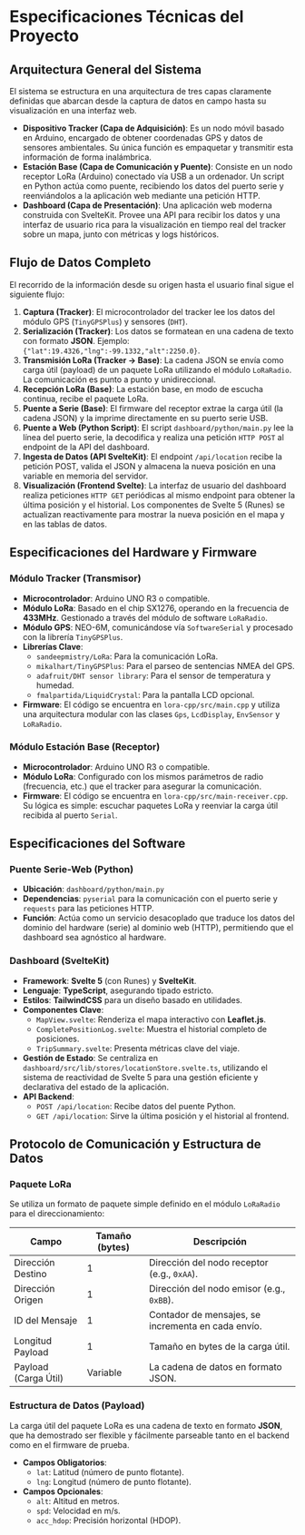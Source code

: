 # Especificaciones Técnicas del Proyecto

## Arquitectura General del Sistema

El sistema se estructura en una arquitectura de tres capas claramente definidas que abarcan desde la captura de datos en campo hasta su visualización en una interfaz web.

*   **Dispositivo Tracker (Capa de Adquisición)**: Es un nodo móvil basado en Arduino, encargado de obtener coordenadas GPS y datos de sensores ambientales. Su única función es empaquetar y transmitir esta información de forma inalámbrica.
*   **Estación Base (Capa de Comunicación y Puente)**: Consiste en un nodo receptor LoRa (Arduino) conectado vía USB a un ordenador. Un script en Python actúa como puente, recibiendo los datos del puerto serie y reenviándolos a la aplicación web mediante una petición HTTP.
*   **Dashboard (Capa de Presentación)**: Una aplicación web moderna construida con SvelteKit. Provee una API para recibir los datos y una interfaz de usuario rica para la visualización en tiempo real del tracker sobre un mapa, junto con métricas y logs históricos.

## Flujo de Datos Completo

El recorrido de la información desde su origen hasta el usuario final sigue el siguiente flujo:

1.  **Captura (Tracker)**: El microcontrolador del tracker lee los datos del módulo GPS (`TinyGPSPlus`) y sensores (`DHT`).
2.  **Serialización (Tracker)**: Los datos se formatean en una cadena de texto con formato **JSON**. Ejemplo: `{"lat":19.4326,"lng":-99.1332,"alt":2250.0}`.
3.  **Transmisión LoRa (Tracker -> Base)**: La cadena JSON se envía como carga útil (payload) de un paquete LoRa utilizando el módulo `LoRaRadio`. La comunicación es punto a punto y unidireccional.
4.  **Recepción LoRa (Base)**: La estación base, en modo de escucha continua, recibe el paquete LoRa.
5.  **Puente a Serie (Base)**: El firmware del receptor extrae la carga útil (la cadena JSON) y la imprime directamente en su puerto serie USB.
6.  **Puente a Web (Python Script)**: El script `dashboard/python/main.py` lee la línea del puerto serie, la decodifica y realiza una petición `HTTP POST` al endpoint de la API del dashboard.
7.  **Ingesta de Datos (API SvelteKit)**: El endpoint `/api/location` recibe la petición POST, valida el JSON y almacena la nueva posición en una variable en memoria del servidor.
8.  **Visualización (Frontend Svelte)**: La interfaz de usuario del dashboard realiza peticiones `HTTP GET` periódicas al mismo endpoint para obtener la última posición y el historial. Los componentes de Svelte 5 (Runes) se actualizan reactivamente para mostrar la nueva posición en el mapa y en las tablas de datos.

## Especificaciones del Hardware y Firmware

### Módulo Tracker (Transmisor)

*   **Microcontrolador**: Arduino UNO R3 o compatible.
*   **Módulo LoRa**: Basado en el chip SX1276, operando en la frecuencia de **433MHz**. Gestionado a través del módulo de software `LoRaRadio`.
*   **Módulo GPS**: NEO-6M, comunicándose vía `SoftwareSerial` y procesado con la librería `TinyGPSPlus`.
*   **Librerías Clave**:
    *   `sandeepmistry/LoRa`: Para la comunicación LoRa.
    *   `mikalhart/TinyGPSPlus`: Para el parseo de sentencias NMEA del GPS.
    *   `adafruit/DHT sensor library`: Para el sensor de temperatura y humedad.
    *   `fmalpartida/LiquidCrystal`: Para la pantalla LCD opcional.
*   **Firmware**: El código se encuentra en `lora-cpp/src/main.cpp` y utiliza una arquitectura modular con las clases `Gps`, `LcdDisplay`, `EnvSensor` y `LoRaRadio`.

### Módulo Estación Base (Receptor)

*   **Microcontrolador**: Arduino UNO R3 o compatible.
*   **Módulo LoRa**: Configurado con los mismos parámetros de radio (frecuencia, etc.) que el tracker para asegurar la comunicación.
*   **Firmware**: El código se encuentra en `lora-cpp/src/main-receiver.cpp`. Su lógica es simple: escuchar paquetes LoRa y reenviar la carga útil recibida al puerto `Serial`.

## Especificaciones del Software

### Puente Serie-Web (Python)

*   **Ubicación**: `dashboard/python/main.py`
*   **Dependencias**: `pyserial` para la comunicación con el puerto serie y `requests` para las peticiones HTTP.
*   **Función**: Actúa como un servicio desacoplado que traduce los datos del dominio del hardware (serie) al dominio web (HTTP), permitiendo que el dashboard sea agnóstico al hardware.

### Dashboard (SvelteKit)

*   **Framework**: **Svelte 5** (con Runes) y **SvelteKit**.
*   **Lenguaje**: **TypeScript**, asegurando tipado estricto.
*   **Estilos**: **TailwindCSS** para un diseño basado en utilidades.
*   **Componentes Clave**:
    *   `MapView.svelte`: Renderiza el mapa interactivo con **Leaflet.js**.
    *   `CompletePositionLog.svelte`: Muestra el historial completo de posiciones.
    *   `TripSummary.svelte`: Presenta métricas clave del viaje.
*   **Gestión de Estado**: Se centraliza en `dashboard/src/lib/stores/locationStore.svelte.ts`, utilizando el sistema de reactividad de Svelte 5 para una gestión eficiente y declarativa del estado de la aplicación.
*   **API Backend**:
    *   `POST /api/location`: Recibe datos del puente Python.
    *   `GET /api/location`: Sirve la última posición y el historial al frontend.

## Protocolo de Comunicación y Estructura de Datos

### Paquete LoRa

Se utiliza un formato de paquete simple definido en el módulo `LoRaRadio` para el direccionamiento:

| Campo             | Tamaño (bytes) | Descripción                                  |
| ----------------- | -------------- | -------------------------------------------- |
| Dirección Destino | 1              | Dirección del nodo receptor (e.g., `0xAA`).    |
| Dirección Origen  | 1              | Dirección del nodo emisor (e.g., `0xBB`).      |
| ID del Mensaje    | 1              | Contador de mensajes, se incrementa en cada envío. |
| Longitud Payload  | 1              | Tamaño en bytes de la carga útil.            |
| Payload (Carga Útil) | Variable       | La cadena de datos en formato JSON.          |

### Estructura de Datos (Payload)

La carga útil del paquete LoRa es una cadena de texto en formato **JSON**, que ha demostrado ser flexible y fácilmente parseable tanto en el backend como en el firmware de prueba.

*   **Campos Obligatorios**:
    *   `lat`: Latitud (número de punto flotante).
    *   `lng`: Longitud (número de punto flotante).
*   **Campos Opcionales**:
    *   `alt`: Altitud en metros.
    *   `spd`: Velocidad en m/s.
    *   `acc_hdop`: Precisión horizontal (HDOP).
